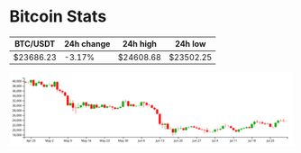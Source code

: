 # Bitcoin Stats

BTC/USDT|24h change|24h high|24h low|
|---|---|---|---|
|$23686.23|-3.17%|$24608.68|$23502.25|

<img src="./chart.svg">
